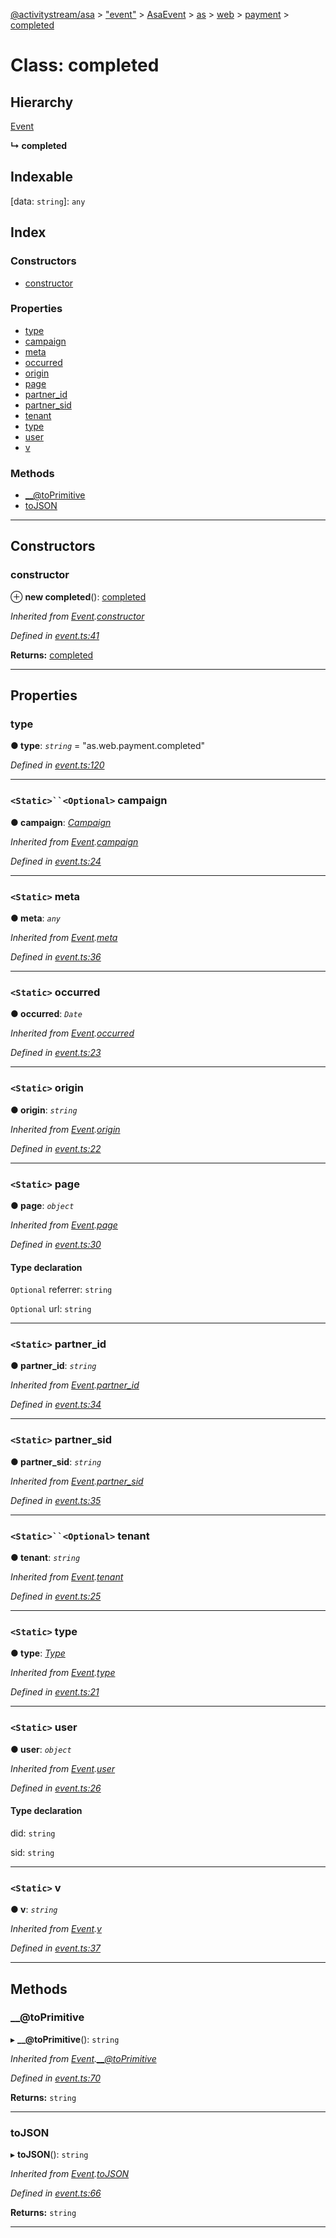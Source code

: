 [@activitystream/asa](../README.md) > ["event"](../modules/_event_.md) > [AsaEvent](../modules/_event_.asaevent.md) > [as](../modules/_event_.asaevent.as.md) > [web](../modules/_event_.asaevent.as.web.md) > [payment](../modules/_event_.asaevent.as.web.payment.md) > [completed](../classes/_event_.asaevent.as.web.payment.completed.md)

# Class: completed

## Hierarchy

 [Event](_event_.asaevent.event.md)

**↳ completed**

## Indexable

\[data: `string`\]:&nbsp;`any`
## Index

### Constructors

* [constructor](_event_.asaevent.as.web.payment.completed.md#constructor)

### Properties

* [type](_event_.asaevent.as.web.payment.completed.md#type)
* [campaign](_event_.asaevent.as.web.payment.completed.md#campaign)
* [meta](_event_.asaevent.as.web.payment.completed.md#meta)
* [occurred](_event_.asaevent.as.web.payment.completed.md#occurred)
* [origin](_event_.asaevent.as.web.payment.completed.md#origin)
* [page](_event_.asaevent.as.web.payment.completed.md#page)
* [partner_id](_event_.asaevent.as.web.payment.completed.md#partner_id)
* [partner_sid](_event_.asaevent.as.web.payment.completed.md#partner_sid)
* [tenant](_event_.asaevent.as.web.payment.completed.md#tenant)
* [type](_event_.asaevent.as.web.payment.completed.md#type-1)
* [user](_event_.asaevent.as.web.payment.completed.md#user)
* [v](_event_.asaevent.as.web.payment.completed.md#v)

### Methods

* [__@toPrimitive](_event_.asaevent.as.web.payment.completed.md#___toprimitive)
* [toJSON](_event_.asaevent.as.web.payment.completed.md#tojson)

---

## Constructors

<a id="constructor"></a>

###  constructor

⊕ **new completed**(): [completed](_event_.asaevent.as.web.payment.completed.md)

*Inherited from [Event](_event_.asaevent.event.md).[constructor](_event_.asaevent.event.md#constructor)*

*Defined in [event.ts:41](https://github.com/activitystream/asa.js/blob/7fc5aa0/src/event.ts#L41)*

**Returns:** [completed](_event_.asaevent.as.web.payment.completed.md)

___

## Properties

<a id="type"></a>

###  type

**● type**: *`string`* = "as.web.payment.completed"

*Defined in [event.ts:120](https://github.com/activitystream/asa.js/blob/7fc5aa0/src/event.ts#L120)*

___
<a id="campaign"></a>

### `<Static>``<Optional>` campaign

**● campaign**: *[Campaign](_campaign_.campaign.md)*

*Inherited from [Event](_event_.asaevent.event.md).[campaign](_event_.asaevent.event.md#campaign)*

*Defined in [event.ts:24](https://github.com/activitystream/asa.js/blob/7fc5aa0/src/event.ts#L24)*

___
<a id="meta"></a>

### `<Static>` meta

**● meta**: *`any`*

*Inherited from [Event](_event_.asaevent.event.md).[meta](_event_.asaevent.event.md#meta)*

*Defined in [event.ts:36](https://github.com/activitystream/asa.js/blob/7fc5aa0/src/event.ts#L36)*

___
<a id="occurred"></a>

### `<Static>` occurred

**● occurred**: *`Date`*

*Inherited from [Event](_event_.asaevent.event.md).[occurred](_event_.asaevent.event.md#occurred)*

*Defined in [event.ts:23](https://github.com/activitystream/asa.js/blob/7fc5aa0/src/event.ts#L23)*

___
<a id="origin"></a>

### `<Static>` origin

**● origin**: *`string`*

*Inherited from [Event](_event_.asaevent.event.md).[origin](_event_.asaevent.event.md#origin)*

*Defined in [event.ts:22](https://github.com/activitystream/asa.js/blob/7fc5aa0/src/event.ts#L22)*

___
<a id="page"></a>

### `<Static>` page

**● page**: *`object`*

*Inherited from [Event](_event_.asaevent.event.md).[page](_event_.asaevent.event.md#page)*

*Defined in [event.ts:30](https://github.com/activitystream/asa.js/blob/7fc5aa0/src/event.ts#L30)*

#### Type declaration

`Optional`  referrer: `string`

`Optional`  url: `string`

___
<a id="partner_id"></a>

### `<Static>` partner_id

**● partner_id**: *`string`*

*Inherited from [Event](_event_.asaevent.event.md).[partner_id](_event_.asaevent.event.md#partner_id)*

*Defined in [event.ts:34](https://github.com/activitystream/asa.js/blob/7fc5aa0/src/event.ts#L34)*

___
<a id="partner_sid"></a>

### `<Static>` partner_sid

**● partner_sid**: *`string`*

*Inherited from [Event](_event_.asaevent.event.md).[partner_sid](_event_.asaevent.event.md#partner_sid)*

*Defined in [event.ts:35](https://github.com/activitystream/asa.js/blob/7fc5aa0/src/event.ts#L35)*

___
<a id="tenant"></a>

### `<Static>``<Optional>` tenant

**● tenant**: *`string`*

*Inherited from [Event](_event_.asaevent.event.md).[tenant](_event_.asaevent.event.md#tenant)*

*Defined in [event.ts:25](https://github.com/activitystream/asa.js/blob/7fc5aa0/src/event.ts#L25)*

___
<a id="type-1"></a>

### `<Static>` type

**● type**: *[Type](../modules/_event_.asaevent.md#type)*

*Inherited from [Event](_event_.asaevent.event.md).[type](_event_.asaevent.event.md#type)*

*Defined in [event.ts:21](https://github.com/activitystream/asa.js/blob/7fc5aa0/src/event.ts#L21)*

___
<a id="user"></a>

### `<Static>` user

**● user**: *`object`*

*Inherited from [Event](_event_.asaevent.event.md).[user](_event_.asaevent.event.md#user)*

*Defined in [event.ts:26](https://github.com/activitystream/asa.js/blob/7fc5aa0/src/event.ts#L26)*

#### Type declaration

 did: `string`

 sid: `string`

___
<a id="v"></a>

### `<Static>` v

**● v**: *`string`*

*Inherited from [Event](_event_.asaevent.event.md).[v](_event_.asaevent.event.md#v)*

*Defined in [event.ts:37](https://github.com/activitystream/asa.js/blob/7fc5aa0/src/event.ts#L37)*

___

## Methods

<a id="___toprimitive"></a>

###  __@toPrimitive

▸ **__@toPrimitive**(): `string`

*Inherited from [Event](_event_.asaevent.event.md).[__@toPrimitive](_event_.asaevent.event.md#___toprimitive)*

*Defined in [event.ts:70](https://github.com/activitystream/asa.js/blob/7fc5aa0/src/event.ts#L70)*

**Returns:** `string`

___
<a id="tojson"></a>

###  toJSON

▸ **toJSON**(): `string`

*Inherited from [Event](_event_.asaevent.event.md).[toJSON](_event_.asaevent.event.md#tojson)*

*Defined in [event.ts:66](https://github.com/activitystream/asa.js/blob/7fc5aa0/src/event.ts#L66)*

**Returns:** `string`

___

